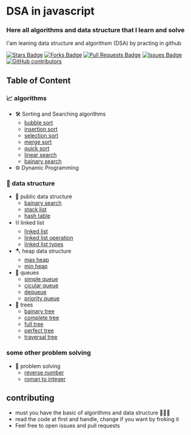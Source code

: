 # DSA in javascript

### Here all algorithms and data structure that I learn and solve

I'am leaning data structure and algorithsm (DSA) by practing in github
<p align="start">
<a href="https://github.com/abhisheknaiidu/awesome-github-profile-readme/stargazers"><img src="https://img.shields.io/github/stars/alhashmicode/data-structure-and-algorithms" alt="Stars Badge"/></a>
<a href="https://github.com/abhisheknaiidu/awesome-github-profile-readme/network/members"><img src="https://img.shields.io/github/forks/alhashmicode/data-structure-and-algorithms" alt="Forks Badge"/></a>
<a href="https://github.com/abhisheknaiidu/awesome-github-profile-readme/pulls"><img src="https://img.shields.io/github/issues-pr/alhashmicode/data-structure-and-algorithms" alt="Pull Requests Badge"/></a>
<a href="https://github.com/abhisheknaiidu/awesome-github-profile-readme/issues"><img src="https://img.shields.io/github/issues/alhashmicode/data-structure-and-algorithms" alt="Issues Badge"/></a>
<a href="https://github.com/abhisheknaiidu/awesome-github-profile-readme/graphs/contributors"><img alt="GitHub contributors" src="https://img.shields.io/github/contributors/alhashmicode/data-structure-and-algorithms?color=2b9348"></a>
</p>

## Table of Content
### 📈 algorithms 

- 🛠️ Sorting and Searching algorithms
  * [bubble sort](./algorithms/sorting-and-searching/bubble-sort.js)
  * [insertion sort](./algorithms/sorting-and-searching/insertion-sort.js)
  * [selection sort](./algorithms/sorting-and-searching/selection-sort.js)
  * [merge sort](./algorithms/sorting-and-searching/merge-sort.js)
  * [quick sort](./algorithms/sorting-and-searching/quick-sort.js)
  * [linear search](./algorithms/sorting-and-searching/linear-search.js)
  * [bainary search](./algorithms/sorting-and-searching/bainary-search.js)
- ⚙️ Dynamic Programming


### 🥞 data structure
- 🧮 public data structure
  * [bainary search](./data-structure/bainary-search-tree.js)
  * [stack list](./data-structure/stack.js)
  * [hash table](./data-structure/hash-table.js)
- ⛓️ linked list
  * [linked list](./data-structure/linked-list/linked-list.js)
  * [linked list operation](./data-structure/linked-list/linked-list-operation.js)
  * [linked list types](./data-structure/linked-list/linked-list-types.js)
- 🪓 heap data structure
  * [max heap](./data-structure/heap-data-structure/max-heap.js)
  * [min heap](./data-structure/heap-data-structure/min-heap.js)
- 🎢 queues
  * [simple queue](./data-structure/queue/simple-queue.js)
  * [cicular queue](./data-structure/queue/circular-queue.js)
  * [dequeue](./data-structure/queue/deque.js)
  * [priority queue](./data-structure/queue/priority-queue.js)
- 🌲 trees
  * [bainary tree](./data-structure/trees/bainary-tree.js)
  * [complete tree](./data-structure/trees/complete-tree.js)
  * [full tree](./data-structure/trees/full-tree.js)
  * [perfect tree](./data-structure/trees/perfect-tree.js)
  * [traversal tree](./data-structure/trees/traversal-tree.js)
   
 
### some other problem solving
- 🧠 problem solving
  * [reverse number](./solving/reverse-number.js)
  * [roman to integer](./solving/roman-to-integer.js)

 ## contributing 
 - must you have the basic of algorithms and data structure 🧠🦾🦾
 - read the code at first and handle, change if you want by froking it 
 - Feel free to open issues and pull requests

